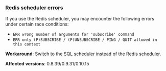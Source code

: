### Redis scheduler errors

If you use the Redis scheduler, you may encounter the following errors under certain race conditions:

- `ERR wrong number of arguments for 'subscribe' command`
- `ERR only (P)SUBSCRIBE / (P)UNSUBSCRIBE / PING / QUIT allowed in this context`

**Workaround**: Switch to the SQL scheduler instead of the Redis scheduler.

**Affected versions**: 0.8.39/0.9.31/0.10.15